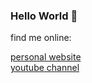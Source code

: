 ### Hello World 👋
<div class="row">
    <div class="col-12">
        <p class="display-3">find me online:</p>
    </div>
    <div class="col-sm link-wrapper">
        <a href = "http://www.liamosler.ca" class="display-4">personal website</a>
    </div>
    <div class="col-sm link-wrapper">
        <a class="display-4" href= "https://youtube.com/LiamOsler">youtube channel</a>
    </div>
</div>  

